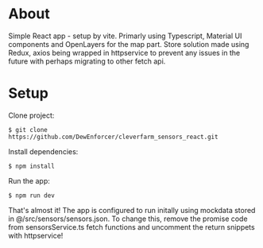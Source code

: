 # About
Simple React app - setup by vite. Primarly using Typescript, Material UI components and OpenLayers for the map part.
Store solution made using Redux, axios being wrapped in httpservice to prevent any issues in the future with perhaps
migrating to other fetch api.
# Setup
Clone project: 
```
$ git clone https://github.com/DewEnforcer/cleverfarm_sensors_react.git
```
Install dependencies:
```
$ npm install
```
Run the app:
```
$ npm run dev
```

That's almost it! The app is configured to run initally using mockdata stored in @/src/sensors/sensors.json. To change this, remove the promise code from sensorsService.ts fetch functions and uncomment the return snippets with httpservice!